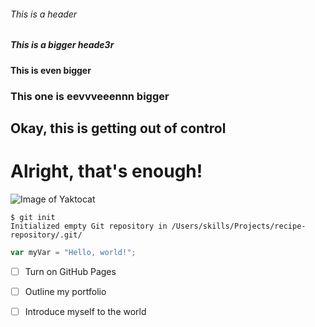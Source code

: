 ###### This is a header 
##### This is a bigger heade3r
#### This is even bigger
### This one is eevvveeennn bigger
## Okay, this is getting out of control
# Alright, that's enough!

![Image of Yaktocat](https://octodex.github.com/images/yaktocat.png)

```
$ git init
Initialized empty Git repository in /Users/skills/Projects/recipe-repository/.git/
```

``` javascript
var myVar = "Hello, world!";
```

- [ ] Turn on GitHub Pages
- [ ] Outline my portfolio
- [ ] Introduce myself to the world

